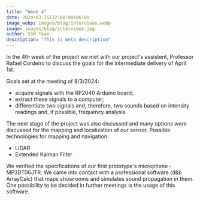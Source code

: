 ```yaml
---
title: "Week 4"
date: 2024-03-15T22:00:00+06:00
image_webp: images/blog/interviews.webp
image: images/blog/interviews.jpg
author: SSM Team
description: "This is meta description"
---
```


In the 4th week of the project we met with our project's assistent, Professor Rafael Cordeiro to discuss the goals for the intermediate delivery of April 1st.

Goals set at the meeting of 8/3/2024:
* acquire signals with the RP2040 Arduino board;
* extract these signals to a computer;
* differentiate two signals and, therefore, two sounds based on intensity readings and, if possible, frequency analysis.

The next stage of the project was also discussed and many options were discussed for the mapping and localization of our sensor.
Possible technologies for mapping and navigation:
* LIDAR
* Extended Kalman Filter

We verified the specifications of our first prototype's microphone - MP3DT06JTR.
We came into contact with a professional software (d&b ArrayCalc) that maps showrooms and simulates sound propagation in them.
One possibility to be decided in further meetings is the usage of this software.
